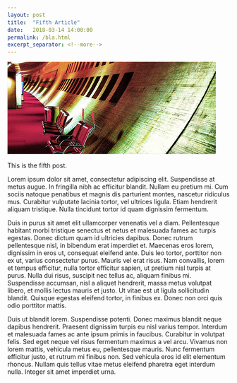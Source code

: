 ```yaml
---
layout: post
title:  "Fifth Article"
date:   2018-03-14 14:00:00
permalink: /bla.html
excerpt_separator: <!--more-->
---
```

<span class="image featured"><img src="/images/pic02.jpg" alt=""></span>

This is the fifth post.

Lorem ipsum dolor sit amet, consectetur adipiscing elit. Suspendisse at metus augue. In fringilla nibh ac efficitur blandit. Nullam eu pretium mi. Cum sociis natoque penatibus et magnis dis parturient montes, nascetur ridiculus mus. Curabitur vulputate lacinia tortor, vel ultrices ligula. Etiam hendrerit aliquam tristique. Nulla tincidunt tortor id quam dignissim fermentum.

<!--more-->

Duis in purus sit amet elit ullamcorper venenatis vel a diam. Pellentesque habitant morbi tristique senectus et netus et malesuada fames ac turpis egestas. Donec dictum quam id ultricies dapibus. Donec rutrum pellentesque nisl, in bibendum erat imperdiet et. Maecenas eros lorem, dignissim in eros ut, consequat eleifend ante. Duis leo tortor, porttitor non ex ut, varius consectetur purus. Mauris vel erat risus. Nam convallis, lorem et tempus efficitur, nulla tortor efficitur sapien, ut pretium nisl turpis at purus. Nulla dui risus, suscipit nec tellus ac, aliquam finibus mi. Suspendisse accumsan, nisl a aliquet hendrerit, massa metus volutpat libero, et mollis lectus mauris et justo. Ut vitae est ut ligula sollicitudin blandit. Quisque egestas eleifend tortor, in finibus ex. Donec non orci quis odio porttitor mattis.

Duis ut blandit lorem. Suspendisse potenti. Donec maximus blandit neque dapibus hendrerit. Praesent dignissim turpis eu nisl varius tempor. Interdum et malesuada fames ac ante ipsum primis in faucibus. Curabitur in volutpat felis. Sed eget neque vel risus fermentum maximus a vel arcu. Vivamus non lorem mattis, vehicula metus eu, pellentesque mauris. Nunc fermentum efficitur justo, et rutrum mi finibus non. Sed vehicula eros id elit elementum rhoncus. Nullam quis tellus vitae metus eleifend pharetra eget interdum nulla. Integer sit amet imperdiet urna.

